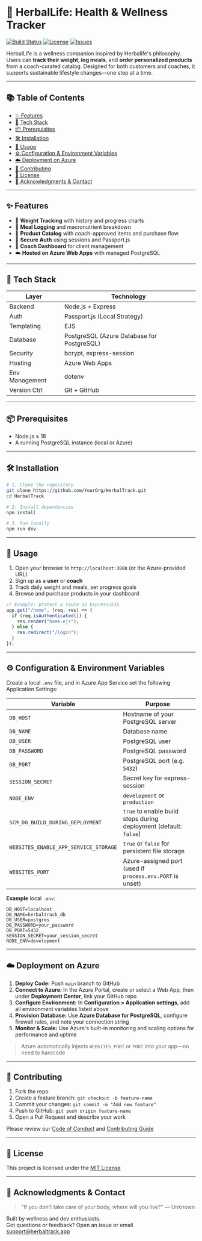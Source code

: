 # 🌿 HerbalLife: Health & Wellness Tracker

[![Build Status](https://img.shields.io/github/actions/workflow/status/HerbalLifeAPP/HerbalLife/build.yml)](https://github.com/HerbalLifeAPP/HerbalLife/actions)
[![License](https://img.shields.io/github/license/HerbalLifeAPP/HerbalLife)](LICENSE)
[![Issues](https://img.shields.io/github/issues/HerbalLifeAPP/HerbalLife)](https://github.com/HerbalLifeAPP/HerbalLife/issues)

HerbalLife is a wellness companion inspired by Herbalife's philosophy. Users can **track their weight**, **log meals**, and **order personalized products** from a coach-curated catalog. Designed for both customers and coaches, it supports sustainable lifestyle changes—one step at a time.

---

## 📚 Table of Contents

- [✨ Features](#-features)
- [🧱 Tech Stack](#-tech-stack)
- [📦 Prerequisites](#-prerequisites)
- [🛠 Installation](#-installation)
- [🚀 Usage](#-usage)
- [⚙️ Configuration & Environment Variables](#-configuration--environment-variables)
- [☁️ Deployment on Azure](#-deployment-on-azure)
- [🤝 Contributing](#-contributing)
- [📄 License](#-license)
- [🙏 Acknowledgments & Contact](#-acknowledgments--contact)

---

## ✨ Features

- 🧍 **Weight Tracking** with history and progress charts
- 🥗 **Meal Logging** and macronutrient breakdown
- 🛒 **Product Catalog** with coach-approved items and purchase flow
- 🔐 **Secure Auth** using sessions and Passport.js
- 👥 **Coach Dashboard** for client management
- ☁️ **Hosted on Azure Web Apps** with managed PostgreSQL

---

## 🧱 Tech Stack

| Layer          | Technology                                |
|----------------|-------------------------------------------|
| Backend        | Node.js + Express                         |
| Auth           | Passport.js (Local Strategy)              |
| Templating     | EJS                                       |
| Database       | PostgreSQL (Azure Database for PostgreSQL)|
| Security       | bcrypt, express-session                   |
| Hosting        | Azure Web Apps                            |
| Env Management | dotenv                                    |
| Version Ctrl   | Git + GitHub                              |

---

## 📦 Prerequisites

- Node.js ≥ 18
- A running PostgreSQL instance (local or Azure)

---

## 🛠 Installation

```bash
# 1. Clone the repository
git clone https://github.com/YourOrg/HerbalTrack.git
cd HerbalTrack

# 2. Install dependencies
npm install

# 3. Run locally
npm run dev
```

---

## 🚀 Usage

1. Open your browser to `http://localhost:3000` (or the Azure-provided URL)
2. Sign up as a **user** or **coach**
3. Track daily weight and meals, set progress goals
4. Browse and purchase products in your dashboard

```javascript
// Example: protect a route in Express/EJS
app.get("/home", (req, res) => {
  if (req.isAuthenticated()) {
    res.render("home.ejs");
  } else {
    res.redirect("/login");
  }
});
```

---

## ⚙️ Configuration & Environment Variables

Create a local `.env` file, and in Azure App Service set the following Application Settings:

| Variable                              | Purpose                                                           |
|---------------------------------------|-------------------------------------------------------------------|
| `DB_HOST`                             | Hostname of your PostgreSQL server                                |
| `DB_NAME`                             | Database name                                                     |
| `DB_USER`                             | PostgreSQL user                                                   |
| `DB_PASSWORD`                         | PostgreSQL password                                               |
| `DB_PORT`                             | PostgreSQL port (e.g. `5432`)                                     |
| `SESSION_SECRET`                      | Secret key for express-session                                    |
| `NODE_ENV`                            | `development` or `production`                                     |
| `SCM_DO_BUILD_DURING_DEPLOYMENT`      | `true` to enable build steps during deployment (default: `false`) |
| `WEBSITES_ENABLE_APP_SERVICE_STORAGE` | `true` or `false` for persistent file storage                     |
| `WEBSITES_PORT`                       | Azure-assigned port (used if `process.env.PORT` is unset)         |

**Example** local `.env`:

```dotenv
DB_HOST=localhost
DB_NAME=herbaltrack_db
DB_USER=postgres
DB_PASSWORD=your_password
DB_PORT=5432
SESSION_SECRET=your_session_secret
NODE_ENV=development
```

---

## ☁️ Deployment on Azure

1. **Deploy Code:** Push `main` branch to GitHub
2. **Connect to Azure:** In the Azure Portal, create or select a Web App, then under **Deployment Center**, link your GitHub repo
3. **Configure Environment:** In **Configuration > Application settings**, add all environment variables listed above
4. **Provision Database:** Use **Azure Database for PostgreSQL**, configure firewall rules, and note your connection string
5. **Monitor & Scale:** Use Azure's built-in monitoring and scaling options for performance and uptime

> Azure automatically injects `WEBSITES_PORT` or `PORT` into your app—no need to hardcode

---

## 🤝 Contributing

1. Fork the repo
2. Create a feature branch: `git checkout -b feature-name`
3. Commit your changes: `git commit -m "Add new feature"`
4. Push to GitHub: `git push origin feature-name`
5. Open a Pull Request and describe your work

Please review our [Code of Conduct](CODE_OF_CONDUCT.md) and [Contributing Guide](CONTRIBUTING.md)

---

## 📄 License

This project is licensed under the [MIT License](LICENSE)

---

## 🙏 Acknowledgments & Contact

> "If you don't take care of your body, where will you live?" — Unknown

Built by wellness and dev enthusiasts.  
Got questions or feedback? Open an issue or email [support@herbaltrack.app](mailto:support@herbaltrack.app)
```

